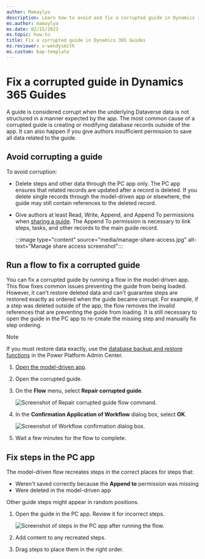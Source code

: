 ```yaml
---
author: Mamaylya
description: Learn how to avoid and fix a corrupted guide in Dynamics 365 Guides
ms.author: mamaylya
ms.date: 02/15/2023
ms.topic: how-to
title: Fix a corrupted guide in Dynamics 365 Guides
ms.reviewer: v-wendysmith
ms.custom: bap-template
---
```


# Fix a corrupted guide in Dynamics 365 Guides

A guide is considered corrupt when the underlying Dataverse data is not structured in a manner expected by the app. The most common cause of a corrupted guide is creating or modifying database records outside of the app. It can also happen if you give authors insufficient permission to save all data related to the guide.

## Avoid corrupting a guide

To avoid corruption:

- Delete steps and other data through the PC app only. The PC app ensures that related records are updated after a record is deleted. If you delete single records through the model-driven app or elsewhere, the guide may still contain references to the deleted record.
- Give authors at least Read, Write, Append, and Append To permissions when [sharing a guide](admin-share-guide.md). The Append To permission is necessary to link steps, tasks, and other records to the main guide record.

  :::image type="content" source="media/manage-share-access.jpg" alt-text="Manage share access screenshot":::

## Run a flow to fix a corrupted guide

You can fix a corrupted guide by running a flow in the model-driven app. This flow fixes common issues preventing the guide from being loaded. However, it can't restore deleted data and can't guarantee steps are restored exactly as ordered when the guide became corrupt. For example, if a step was deleted outside of the app, the flow removes the invalid references that are preventing the guide from loading. It is still necessary to open the guide in the PC app to re-create the missing step and manually fix step ordering.

> [!NOTE]
> If you must restore data exactly, use the [database backup and restore functions](/power-platform/admin/backup-restore-environments) in the Power Platform Admin Center.

1. [Open the model-driven app](open-model-driven-app.md).

1. Open the corrupted guide.

1. On the **Flow** menu, select **Repair corrupted guide**.

    ![Screenshot of Repair corrupted guide flow command.](media/repair-corrupted-guide-flow.jpg "Screenshot of Repair corrupted guide flow command")

1. In the **Confirmation Application of Workflow** dialog box, select **OK**.

    ![Screenshot of Workflow confirmation dialog box.](media/workflow-confirmation.jpg "Screenshot of Workflow confirmation dialog box")

1. Wait a few minutes for the flow to complete.

## Fix steps in the PC app

The model-driven flow recreates steps in the correct places for steps that:

   - Weren't saved correctly because the **Append to** permission was missing
   - Were deleted in the model-driven app

   Other guide steps might appear in random positions.

1. Open the guide in the PC app. Review it for incorrect steps.

   ![Screenshot of steps in the PC app after running the flow.](media/corrupted-guide-pc-app-steps.jpg "Screenshot of steps in the PC app after running the flow")

1. Add content to any recreated steps.

1. Drag steps to place them in the right order.
